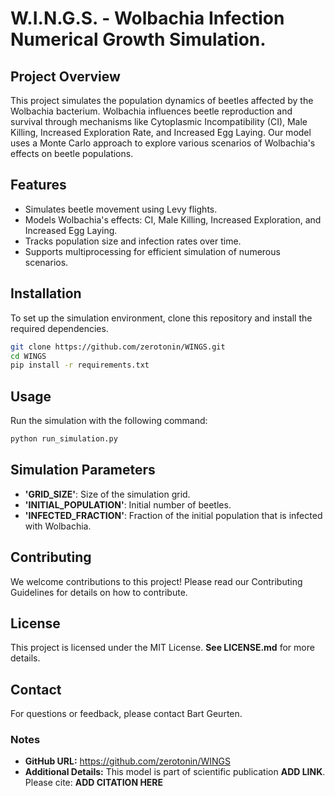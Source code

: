 # W.I.N.G.S. - Wolbachia Infection Numerical Growth Simulation.

## Project Overview
This project simulates the population dynamics of beetles affected by the Wolbachia bacterium. Wolbachia influences beetle reproduction and survival through mechanisms like Cytoplasmic Incompatibility (CI), Male Killing, Increased Exploration Rate, and Increased Egg Laying. Our model uses a Monte Carlo approach to explore various scenarios of Wolbachia's effects on beetle populations.

## Features
- Simulates beetle movement using Levy flights.
- Models Wolbachia's effects: CI, Male Killing, Increased Exploration, and Increased Egg Laying.
- Tracks population size and infection rates over time.
- Supports multiprocessing for efficient simulation of numerous scenarios.

## Installation
To set up the simulation environment, clone this repository and install the required dependencies.

```bash
git clone https://github.com/zerotonin/WINGS.git
cd WINGS
pip install -r requirements.txt
```
## Usage
Run the simulation with the following command:

```bash
python run_simulation.py

```

## Simulation Parameters
- **'GRID_SIZE'**: Size of the simulation grid.
- **'INITIAL_POPULATION'**: Initial number of beetles.
- **'INFECTED_FRACTION'**: Fraction of the initial population that is infected with Wolbachia.

## Contributing
We welcome contributions to this project! Please read our Contributing Guidelines for details on how to contribute.

## License
This project is licensed under the MIT License. **See LICENSE.md** for more details.

## Contact
For questions or feedback, please contact Bart Geurten.

### Notes

- **GitHub URL:** https://github.com/zerotonin/WINGS
- **Additional Details:**  This model is part of scientific publication **ADD LINK**. Please cite: **ADD CITATION HERE**


